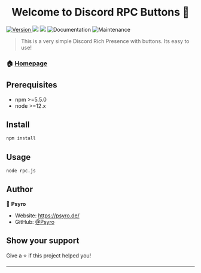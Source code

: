<h1 align="center">Welcome to Discord RPC Buttons 👋</h1>
<p>
  <a href="https://www.npmjs.com/package/discord-rpc" target="_blank">
    <img alt="Version" src="https://img.shields.io/npm/v/1.svg">
  </a>
  <img src="https://img.shields.io/badge/npm-%3E%3D5.5.0-blue.svg" />
  <img src="https://img.shields.io/badge/node-%3E%3D9.3.0-blue.svg" />
    <img alt="Documentation" src="https://img.shields.io/badge/documentation-yes-brightgreen.svg" />
  </a>
    <img alt="Maintenance" src="https://img.shields.io/badge/Maintained%3F-yes-green.svg" />
  </a>
  <a href="#" target="_blank">
  </a>
</p>

> This is a very simple Discord Rich Presence with buttons. Its easy to use!

### 🏠 [Homepage](https://psyro.de/)


## Prerequisites

- npm >=5.5.0
- node >=12.x

## Install

```sh
npm install
```

## Usage

```sh
node rpc.js
```

## Author

👤 **Psyro**

* Website: https://psyro.de/
* GitHub: [@Psyro](https://github.com/psyro770)

## Show your support

Give a ⭐️ if this project helped you!

***
